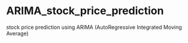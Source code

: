 # ARIMA_stock_price_prediction
stock price prediction using ARIMA (AutoRegressive Integrated Moving Average)
